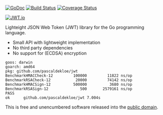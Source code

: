 [![GoDoc](https://godoc.org/github.com/pascaldekloe/jwt?status.svg)](https://godoc.org/github.com/pascaldekloe/jwt)
[![Build Status](https://travis-ci.org/pascaldekloe/jwt.svg?branch=master)](https://travis-ci.org/pascaldekloe/jwt)
[![Coverage Status](https://coveralls.io/repos/github/pascaldekloe/jwt/badge.svg?branch=master)](https://coveralls.io/github/pascaldekloe/jwt)

[![JWT.io](http://jwt.io/img/badge.svg)](https://jwt.io/)

Lighteight JSON Web Token (JWT) library for the Go programming language.

* Small API with lightweight implementation
* No third party dependencies
* No support for (ECDSA) encryption

```
goos: darwin
goarch: amd64
pkg: github.com/pascaldekloe/jwt
BenchmarkHMACCheck-12    	  100000	     11822 ns/op
BenchmarkRSACheck-12     	   20000	     74142 ns/op
BenchmarkHMACSign-12     	  500000	      3680 ns/op
BenchmarkRSASign-12      	     500	   2579161 ns/op
PASS
ok  	github.com/pascaldekloe/jwt	7.004s
```

This is free and unencumbered software released into the
[public domain](http://creativecommons.org/publicdomain/zero/1.0).
